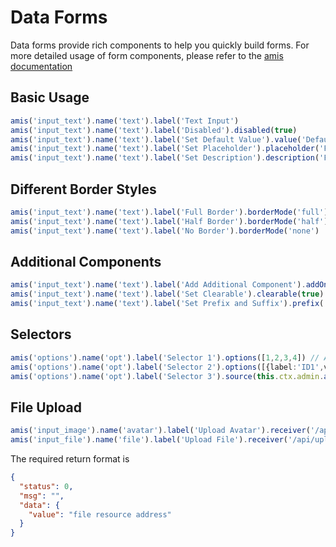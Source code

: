 # Data Forms

Data forms provide rich components to help you quickly build forms. For more detailed usage of form components, please refer to the [amis documentation](https://baidu.github.io/amis/en-US/components/form/index)

## Basic Usage

```typescript
amis('input_text').name('text').label('Text Input')
amis('input_text').name('text').label('Disabled').disabled(true)
amis('input_text').name('text').label('Set Default Value').value('Default Value')
amis('input_text').name('text').label('Set Placeholder').placeholder('Form item placeholder description')
amis('input_text').name('text').label('Set Description').description('Form item description')
```

## Different Border Styles

```typescript
amis('input_text').name('text').label('Full Border').borderMode('full')
amis('input_text').name('text').label('Half Border').borderMode('half')
amis('input_text').name('text').label('No Border').borderMode('none')
```

## Additional Components

```typescript
amis('input_text').name('text').label('Add Additional Component').addOn(amis('button').label('Search'))
amis('input_text').name('text').label('Set Clearable').clearable(true)
amis('input_text').name('text').label('Set Prefix and Suffix').prefix('$').suffix('USD')
```

## Selectors

```typescript
amis('options').name('opt').label('Selector 1').options([1,2,3,4]) // Array format
amis('options').name('opt').label('Selector 2').options([{label:'ID1',value:1},{label:'ID2',value:2}]) // JSON format
amis('options').name('opt').label('Selector 3').source(this.ctx.admin.api('options')), // Get option data from interface
```

## File Upload

```typescript
amis('input_image').name('avatar').label('Upload Avatar').receiver('/api/upload/image'),
amis('input_file').name('file').label('Upload File').receiver('/api/upload/file'),
```

The required return format is

```json
{
  "status": 0,
  "msg": "",
  "data": {
    "value": "file resource address"
  }
}
```